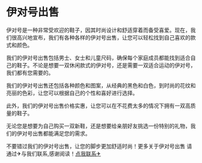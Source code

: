 # 伊对号出售

伊对号是一种非常受欢迎的鞋子，因其时尚设计和舒适穿着而备受喜爱。现在，我们很高兴地宣布，我们有各种各样的伊对号出售，让您可以轻松找到自己喜欢的款式和颜色。

我们的伊对号出售包括男士、女士和儿童尺码，确保每个家庭成员都能找到适合自己的鞋子。不论是想要一双休闲款式的伊对号，还是需要一双适合运动的伊对号，我们都有您需要的。

我们的伊对号出售还包括各种颜色和图案，从经典的黑色和白色，到时尚的花纹和亮丽的色彩，让您可以根据自己的个性和喜好进行选择。

此外，我们的伊对号出售价格实惠，让您可以在不花费太多的情况下拥有一双高质量的鞋子。

无论您是想要为自己购买一双新鞋，还是想要给亲朋好友挑选一份特别的礼物，我们的伊对号出售都能满足您的需求。

不要错过我们的伊对号出售，让您的脚步更加舒适时尚！更多关于伊对号出售 请通过✈与我们联系,感谢阅读！[点我联系✈](https://app.G208.com)